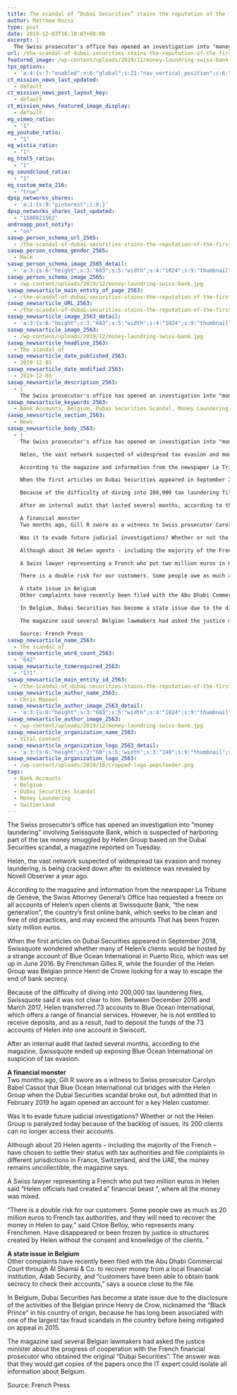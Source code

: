 ```yaml
---
title: The scandal of “Dubai Securities” stains the reputation of the first Swiss bank on the Internet
author: Matthew Rozsa
type: post
date: 2019-12-03T16:10:07+00:00
excerpt: |
  The Swiss prosecutor's office has opened an investigation into "money laundering" involving Swissquote Bank, which is suspected of harboring part of the tax money smuggled by Helen Group
url: /the-scandal-of-dubai-securities-stains-the-reputation-of-the-first-swiss-bank-on-the-internet/
featured_image: /wp-content/uploads/2019/12/money-laundring-swiss-bank.jpg
tps_options:
  - 'a:4:{s:7:"enabled";s:6:"global";s:21:"nav_vertical_position";s:6:"global";s:23:"nav_hide_on_first_slide";b:0;s:23:"slide_loading_mechanism";s:6:"global";}'
ct_mission_news_last_updated:
  - default
ct_mission_news_post_layout_key:
  - default
ct_mission_news_featured_image_display:
  - default
eg_vimeo_ratio:
  - "1"
eg_youtube_ratio:
  - "1"
eg_wistia_ratio:
  - "1"
eg_html5_ratio:
  - "1"
eg_soundcloud_ratio:
  - "1"
eg_custom_meta_216:
  - "true"
dpsp_networks_shares:
  - 'a:1:{s:9:"pinterest";i:0;}'
dpsp_networks_shares_last_updated:
  - "1588021562"
androapp_post_notify:
  - "on"
saswp_person_schema_url_2565:
  - /the-scandal-of-dubai-securities-stains-the-reputation-of-the-first-swiss-bank-on-the-internet/
saswp_person_schema_gender_2565:
  - Male
saswp_person_schema_image_2565_detail:
  - 'a:3:{s:6:"height";s:3:"683";s:5:"width";s:4:"1024";s:9:"thumbnail";s:85:"/wp-content/uploads/2019/12/money-laundring-swiss-bank.jpg";}'
saswp_person_schema_image_2565:
  - /wp-content/uploads/2019/12/money-laundring-swiss-bank.jpg
saswp_newsarticle_main_entity_of_page_2563:
  - /the-scandal-of-dubai-securities-stains-the-reputation-of-the-first-swiss-bank-on-the-internet/
saswp_newsarticle_URL_2563:
  - /the-scandal-of-dubai-securities-stains-the-reputation-of-the-first-swiss-bank-on-the-internet/
saswp_newsarticle_image_2563_detail:
  - 'a:3:{s:6:"height";s:3:"683";s:5:"width";s:4:"1024";s:9:"thumbnail";s:85:"/wp-content/uploads/2019/12/money-laundring-swiss-bank.jpg";}'
saswp_newsarticle_image_2563:
  - /wp-content/uploads/2019/12/money-laundring-swiss-bank.jpg
saswp_newsarticle_headline_2563:
  - The scandal of
saswp_newsarticle_date_published_2563:
  - 2019-12-03
saswp_newsarticle_date_modified_2563:
  - 2019-12-03
saswp_newsarticle_description_2563:
  - |
    The Swiss prosecutor's office has opened an investigation into "money laundering" involving Swissquote Bank, which is suspected of harboring part of the tax money smuggled by Helen Group
saswp_newsarticle_keywords_2563:
  - Bank Accounts, Belgium, Dubai Securities Scandal, Money Laundering, Switzerland,
saswp_newsarticle_section_2563:
  - News
saswp_newsarticle_body_2563:
  - |
    The Swiss prosecutor's office has opened an investigation into "money laundering" involving Swissquote Bank, which is suspected of harboring part of the tax money smuggled by Helen Group based on the Dubai Securities scandal, a magazine reported on Tuesday.

    Helen, the vast network suspected of widespread tax evasion and money laundering, is being cracked down after its existence was revealed by Novell Observer a year ago.

    According to the magazine and information from the newspaper La Tribune de Genève, the Swiss Attorney General's Office has requested a freeze on all accounts of Helen's open clients at Swissquote Bank, "the new generation", the country's first online bank, which seeks to be clean and free of old practices, and may exceed the amounts That has been frozen sixty million euros.

    When the first articles on Dubai Securities appeared in September 2018, Swissquote wondered whether many of Helen's clients would be hosted by a strange account of Blue Ocean International in Puerto Rico, which was set up in June 2016. By Frenchman Gilles R, while the founder of the Helen Group was Belgian prince Henri de Crowe looking for a way to escape the end of bank secrecy.

    Because of the difficulty of diving into 200,000 tax laundering files, Swissquote said it was not clear to him. Between December 2016 and March 2017, Helen transferred 73 accounts to Blue Ocean International, which offers a range of financial services. However, he is not entitled to receive deposits, and as a result, had to deposit the funds of the 73 accounts of Helen into one account in Swiscott.

    After an internal audit that lasted several months, according to the magazine, Swissquote ended up exposing Blue Ocean International on suspicion of tax evasion.

    A financial monster
    Two months ago, Gill R swore as a witness to Swiss prosecutor Carolyn Babel Cassot that Blue Ocean International cut bridges with the Helen Group when the Dubai Securities scandal broke out, but admitted that in February 2019 he again opened an account for a key Helen customer.

    Was it to evade future judicial investigations? Whether or not the Helen Group is paralyzed today because of the backlog of issues, its 200 clients can no longer access their accounts.

    Although about 20 Helen agents - including the majority of the French - have chosen to settle their status with tax authorities and file complaints in different jurisdictions in France, Switzerland, and the UAE, the money remains uncollectible, the magazine says.

    A Swiss lawyer representing a French who put two million euros in Helen said "Helen officials had created a" financial beast ", where all the money was mixed.

    There is a double risk for our customers. Some people owe as much as 20 million euros to French tax authorities, and they will need to recover the money in Helen to pay," said Chloe Belloy, who represents many Frenchmen. Have disappeared or been frozen by justice in structures created by Helen without the consent and knowledge of the clients. 

    A state issue in Belgium
    Other complaints have recently been filed with the Abu Dhabi Commercial Court through Al Shamsi & Co. to recover money from a local financial institution, Adab Security, and "customers have been able to obtain bank secrecy to check their accounts," says a source close to the file.

    In Belgium, Dubai Securities has become a state issue due to the disclosure of the activities of the Belgian prince Henry de Crow, nicknamed the "Black Prince" in his country of origin, because he has long been associated with one of the largest tax fraud scandals in the country before being mitigated on appeal in 2015.

    The magazine said several Belgian lawmakers had asked the justice minister about the progress of cooperation with the French financial prosecutor who obtained the original "Dubai Securities". The answer was that they would get copies of the papers once the IT expert could isolate all information about Belgium.

    Source: French Press
saswp_newsarticle_name_2563:
  - The scandal of
saswp_newsarticle_word_count_2563:
  - "642"
saswp_newsarticle_timerequired_2563:
  - "171"
saswp_newsarticle_main_entity_id_2563:
  - /the-scandal-of-dubai-securities-stains-the-reputation-of-the-first-swiss-bank-on-the-internet/
saswp_newsarticle_author_name_2563:
  - Chris Manoel
saswp_newsarticle_author_image_2563_detail:
  - 'a:3:{s:6:"height";s:3:"683";s:5:"width";s:4:"1024";s:9:"thumbnail";s:85:"/wp-content/uploads/2019/12/money-laundring-swiss-bank.jpg";}'
saswp_newsarticle_author_image_2563:
  - /wp-content/uploads/2019/12/money-laundring-swiss-bank.jpg
saswp_newsarticle_organization_name_2563:
  - Vital Content
saswp_newsarticle_organization_logo_2563_detail:
  - 'a:3:{s:6:"height";s:2:"60";s:5:"width";s:3:"240";s:9:"thumbnail";s:82:"/wp-content/uploads/2019/10/cropped-logo-pepsfeeder.png";}'
saswp_newsarticle_organization_logo_2563:
  - /wp-content/uploads/2019/10/cropped-logo-pepsfeeder.png
tags:
  - Bank Accounts
  - Belgium
  - Dubai Securities Scandal
  - Money Laundering
  - Switzerland
---
```


The Swiss prosecutor&#8217;s office has opened an investigation into &#8220;money laundering&#8221; involving Swissquote Bank, which is suspected of harboring part of the tax money smuggled by Helen Group based on the Dubai Securities scandal, a magazine reported on Tuesday.

Helen, the vast network suspected of widespread tax evasion and money laundering, is being cracked down after its existence was revealed by Novell Observer a year ago.

According to the magazine and information from the newspaper La Tribune de Genève, the Swiss Attorney General&#8217;s Office has requested a freeze on all accounts of Helen&#8217;s open clients at Swissquote Bank, &#8220;the new generation&#8221;, the country&#8217;s first online bank, which seeks to be clean and free of old practices, and may exceed the amounts That has been frozen sixty million euros.

When the first articles on Dubai Securities appeared in September 2018, Swissquote wondered whether many of Helen&#8217;s clients would be hosted by a strange account of Blue Ocean International in Puerto Rico, which was set up in June 2016. By Frenchman Gilles R, while the founder of the Helen Group was Belgian prince Henri de Crowe looking for a way to escape the end of bank secrecy.

Because of the difficulty of diving into 200,000 tax laundering files, Swissquote said it was not clear to him. Between December 2016 and March 2017, Helen transferred 73 accounts to Blue Ocean International, which offers a range of financial services. However, he is not entitled to receive deposits, and as a result, had to deposit the funds of the 73 accounts of Helen into one account in Swiscott.

After an internal audit that lasted several months, according to the magazine, Swissquote ended up exposing Blue Ocean International on suspicion of tax evasion.

**A financial monster**  
Two months ago, Gill R swore as a witness to Swiss prosecutor Carolyn Babel Cassot that Blue Ocean International cut bridges with the Helen Group when the Dubai Securities scandal broke out, but admitted that in February 2019 he again opened an account for a key Helen customer.

Was it to evade future judicial investigations? Whether or not the Helen Group is paralyzed today because of the backlog of issues, its 200 clients can no longer access their accounts.

Although about 20 Helen agents &#8211; including the majority of the French &#8211; have chosen to settle their status with tax authorities and file complaints in different jurisdictions in France, Switzerland, and the UAE, the money remains uncollectible, the magazine says.

A Swiss lawyer representing a French who put two million euros in Helen said &#8220;Helen officials had created a&#8221; financial beast &#8220;, where all the money was mixed.

&#8220;There is a double risk for our customers. Some people owe as much as 20 million euros to French tax authorities, and they will need to recover the money in Helen to pay,&#8221; said Chloe Belloy, who represents many Frenchmen. Have disappeared or been frozen by justice in structures created by Helen without the consent and knowledge of the clients. &#8221;

**A state issue in Belgium**  
Other complaints have recently been filed with the Abu Dhabi Commercial Court through Al Shamsi & Co. to recover money from a local financial institution, Adab Security, and &#8220;customers have been able to obtain bank secrecy to check their accounts,&#8221; says a source close to the file.

In Belgium, Dubai Securities has become a state issue due to the disclosure of the activities of the Belgian prince Henry de Crow, nicknamed the &#8220;Black Prince&#8221; in his country of origin, because he has long been associated with one of the largest tax fraud scandals in the country before being mitigated on appeal in 2015.

The magazine said several Belgian lawmakers had asked the justice minister about the progress of cooperation with the French financial prosecutor who obtained the original &#8220;Dubai Securities&#8221;. The answer was that they would get copies of the papers once the IT expert could isolate all information about Belgium.

Source: French Press

